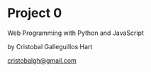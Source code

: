 # Project 0

Web Programming with Python and JavaScript

by Cristobal Galleguillos Hart

cristobalgh@gmail.com

